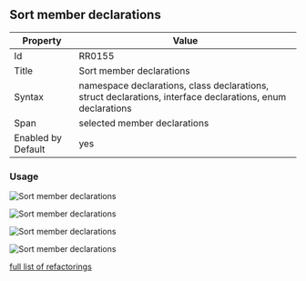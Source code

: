 ## Sort member declarations

Property | Value
--- | --- 
Id | RR0155
Title | Sort member declarations
Syntax | namespace declarations, class declarations, struct declarations, interface declarations, enum declarations
Span | selected member declarations
Enabled by Default | yes

### Usage

![Sort member declarations](../../images/refactorings/SortMembersByKind.png)

![Sort member declarations](../../images/refactorings/SortMembersByName.png)

![Sort member declarations](../../images/refactorings/SortEnumMembersByName.png)

![Sort member declarations](../../images/refactorings/SortEnumMembersByValue.png)

[full list of refactorings](Refactorings.md)
